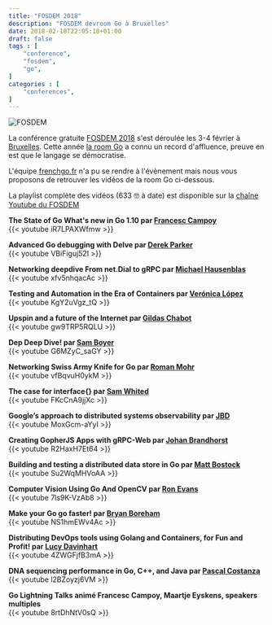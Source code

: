 ```yaml
---
title: "FOSDEM 2018"
description: "FOSDEM devroom Go à Bruxelles"
date: 2018-02-18T22:05:18+01:00
draft: false
tags : [
    "conference",
    "fosdem",
    "go",
]
categories : [
    "conferences",
]
---
```


![FOSDEM](/img/post/fosdem2018.png)

La conférence gratuite [FOSDEM 2018](https://fosdem.org/2018) s'est déroulée les 3-4 février à [Bruxelles](http://maps.google.com/?q=50.812375%204.38073).
Cette année [la room Go](https://fosdem.org/2018/schedule/track/go) a connu un record d'affluence, 
preuve en est que le langage se démocratise.

L'équipe [frenchgo.fr](https://frenchgo.fr) n'a pu se rendre à l'évènement mais nous vous proposons
de retrouver les vidéos de la room Go ci-dessous.

La playlist complète des vidéos (633 🤓 à date) est disponible 
sur la [chaîne Youtube du FOSDEM](https://www.youtube.com/user/fosdemtalks/videos?sort=dd&view=0&flow=grid)

**The State of Go What's new in Go 1.10 par [Francesc Campoy](https://twitter.com/francesc)**   
{{< youtube iR7LPAXWfmw >}}   
      
**Advanced Go debugging with Delve par [Derek Parker](https://twitter.com/derkthedaring)**   
{{< youtube VBiFiguj52I >}}   

**Networking deepdive From net.Dial to gRPC par [Michael Hausenblas](https://twitter.com/mhausenblas)**   
{{< youtube xfv5nhqacAc >}}   
   
**Testing and Automation in the Era of Containers par [Verónica López](https://twitter.com/maria_fibonacci)**   
{{< youtube KgY2uVgz_tQ >}}   
   
**Upspin and a future of the Internet par [Gildas Chabot](https://twitter.com/gildaschabot)**   
{{< youtube gw9TRP5RQLU >}}   
     
**Dep Deep Dive! par [Sam Boyer](https://twitter.com/sdboyer)**   
{{< youtube G6MZyC_saGY >}}   
   
**Networking Swiss Army Knife for Go par [Roman Mohr](https://twitter.com/rfenkhuber)**   
{{< youtube vfBqvuH0ykM >}}   
     
**The case for interface{} par [Sam Whited](https://twitter.com/samwhited)**   
{{< youtube FKcCnA9jjXc >}}   
     
**Google’s approach to distributed systems observability par [JBD](https://twitter.com/rakyll)**   
{{< youtube MoxGcm-aYyI >}}   
   
**Creating GopherJS Apps with gRPC-Web par [Johan Brandhorst](https://twitter.com/johanbrandhorst)**   
{{< youtube R2HaxH7Et64 >}}   

**Building and testing a distributed data store in Go par [Matt Bostock](https://twitter.com/mattbostock)**   
{{< youtube Su2WqMHVoAA >}}   
   
**Computer Vision Using Go And OpenCV par [Ron Evans](https://twitter.com/deadprogram)**   
{{< youtube 7ls9K-VzAb8 >}}   
     
**Make your Go go faster! par [Bryan Boreham](https://twitter.com/bboreham)**   
{{< youtube NS1hmEWv4Ac >}}   
   
**Distributing DevOps tools using Golang and Containers, for Fun and Profit! par [Lucy Davinhart](https://twitter.com/lucydavinhart)**   
{{< youtube 4ZWGFjfB3mA >}}   
   
**DNA sequencing performance in Go, C++, and Java par [Pascal Costanza](https://twitter.com/p1cost)**   
{{< youtube l2BZoyzj6VM >}}   
   
**Go Lightning Talks animé Francesc Campoy, Maartje Eyskens, speakers multiples**   
{{< youtube 8rtDhNtV0sQ >}}   
   
